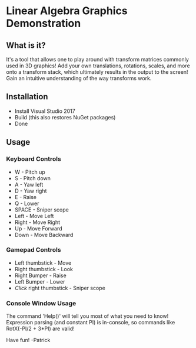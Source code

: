 # Linear Algebra Graphics Demonstration

## What is it?
It's a tool that allows one to play around with transform matrices commonly used in 3D graphics! 
Add your own translations, rotations, scales, and more onto a transform stack, which ultimately results
in the output to the screen! Gain an intuitive understanding of the way transforms work.

## Installation
* Install Visual Studio 2017
* Build (this also restores NuGet packages)
* Done

## Usage
### Keyboard Controls
* W - Pitch up
* S - Pitch down
* A - Yaw left
* D - Yaw right
* E - Raise
* Q - Lower
* SPACE - Sniper scope
* Left - Move Left
* Right - Move Right
* Up - Move Forward
* Down - Move Backward

### Gamepad Controls
* Left thumbstick - Move
* Right thumbstick - Look
* Right Bumper - Raise
* Left Bumper - Lower
* *Click* right thumbstick - Sniper scope

### Console Window Usage
The command 'Help()' will tell you most of what you need to know! Expression parsing (and constant PI) is in-console,
so commands like RotX(-PI/2 + 3*PI) are valid!

Have fun!
-Patrick
